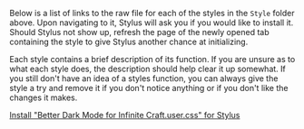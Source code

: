 Below is a list of links to the raw file for each of the styles in the `Style` folder above. Upon navigating to it, Stylus will ask you if you would like to install it. Should Stylus not show up, refresh the page of the newly opened tab containing the style to give Stylus another chance at initializing.

Each style contains a brief description of its function. If you are unsure as to what each style does, the description should help clear it up somewhat. If you still don't have an idea of a styles function, you can always give the style a try and remove it if you don't notice anything or if you don't like the changes it makes.

[Install "Better Dark Mode for Infinite Craft.user.css" for Stylus](https://github.com/NeoNyaa/CSS-Tweaks/raw/main/Stylus/neal.fun/Style/Better%20Dark%20Mode%20for%20Infinite%20Craft.user.css)
